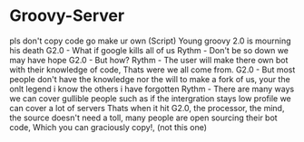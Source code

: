 # Groovy-Server
pls don't copy code go make ur own
(Script)
Young groovy 2.0 is mourning his death
G2.0 - What if google kills all of us
Rythm - Don't be so down we may have hope
G2.0 - But how?
Rythm - The user will make there own bot with their knowledge of code, Thats were we all come from.
G2.0 - But most people don't have the knowledge nor the will to make a fork of us, your the onlt legend i know the others i have forgotten
Rythm - There are many ways we can cover gullible people such as if the intergration stays low profile we can cover a lot of servers 
Thats when it hit G2.0, the processor, the mind, the source doesn't need a toll, many people are open sourcing their bot code, Which you can graciously copy!, (not this one)
